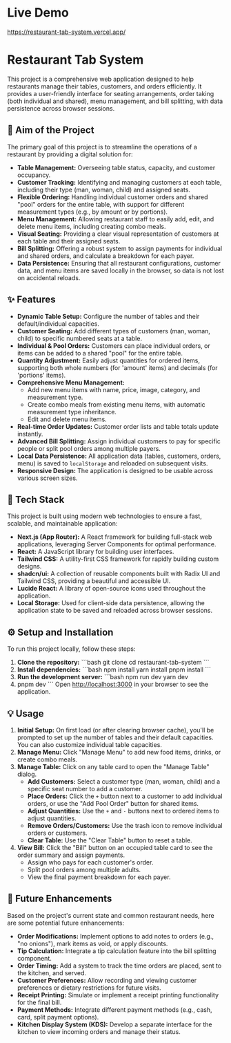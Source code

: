 # Live Demo
https://restaurant-tab-system.vercel.app/
# Restaurant Tab System

This project is a comprehensive web application designed to help restaurants manage their tables, customers, and orders efficiently. It provides a user-friendly interface for seating arrangements, order taking (both individual and shared), menu management, and bill splitting, with data persistence across browser sessions.

## 🎯 Aim of the Project

The primary goal of this project is to streamline the operations of a restaurant by providing a digital solution for:
*   **Table Management:** Overseeing table status, capacity, and customer occupancy.
*   **Customer Tracking:** Identifying and managing customers at each table, including their type (man, woman, child) and assigned seats.
*   **Flexible Ordering:** Handling individual customer orders and shared "pool" orders for the entire table, with support for different measurement types (e.g., by amount or by portions).
*   **Menu Management:** Allowing restaurant staff to easily add, edit, and delete menu items, including creating combo meals.
*   **Visual Seating:** Providing a clear visual representation of customers at each table and their assigned seats.
*   **Bill Splitting:** Offering a robust system to assign payments for individual and shared orders, and calculate a breakdown for each payer.
*   **Data Persistence:** Ensuring that all restaurant configurations, customer data, and menu items are saved locally in the browser, so data is not lost on accidental reloads.

## ✨ Features

*   **Dynamic Table Setup:** Configure the number of tables and their default/individual capacities.
*   **Customer Seating:** Add different types of customers (man, woman, child) to specific numbered seats at a table.
*   **Individual & Pool Orders:** Customers can place individual orders, or items can be added to a shared "pool" for the entire table.
*   **Quantity Adjustment:** Easily adjust quantities for ordered items, supporting both whole numbers (for 'amount' items) and decimals (for 'portions' items).
*   **Comprehensive Menu Management:**
    *   Add new menu items with name, price, image, category, and measurement type.
    *   Create combo meals from existing menu items, with automatic measurement type inheritance.
    *   Edit and delete menu items.
*   **Real-time Order Updates:** Customer order lists and table totals update instantly.
*   **Advanced Bill Splitting:** Assign individual customers to pay for specific people or split pool orders among multiple payers.
*   **Local Data Persistence:** All application data (tables, customers, orders, menu) is saved to `localStorage` and reloaded on subsequent visits.
*   **Responsive Design:** The application is designed to be usable across various screen sizes.

## 🚀 Tech Stack

This project is built using modern web technologies to ensure a fast, scalable, and maintainable application:

*   **Next.js (App Router):** A React framework for building full-stack web applications, leveraging Server Components for optimal performance.
*   **React:** A JavaScript library for building user interfaces.
*   **Tailwind CSS:** A utility-first CSS framework for rapidly building custom designs.
*   **shadcn/ui:** A collection of reusable components built with Radix UI and Tailwind CSS, providing a beautiful and accessible UI.
*   **Lucide React:** A library of open-source icons used throughout the application.
*   **Local Storage:** Used for client-side data persistence, allowing the application state to be saved and reloaded across browser sessions.

## ⚙️ Setup and Installation

To run this project locally, follow these steps:

1.  **Clone the repository:**
    \`\`\`bash
    git clone <repository-url>
    cd restaurant-tab-system
    \`\`\`
2.  **Install dependencies:**
    \`\`\`bash
    npm install
    yarn install
    pnpm install
    \`\`\`
3.  **Run the development server:**
    \`\`\`bash
    npm run dev
    yarn dev
4. 
    pnpm dev
    \`\`\`
    Open [http://localhost:3000](http://localhost:3000) in your browser to see the application.

## 💡 Usage

1.  **Initial Setup:** On first load (or after clearing browser cache), you'll be prompted to set up the number of tables and their default capacities. You can also customize individual table capacities.
2.  **Manage Menu:** Click "Manage Menu" to add new food items, drinks, or create combo meals.
3.  **Manage Table:** Click on any table card to open the "Manage Table" dialog.
    *   **Add Customers:** Select a customer type (man, woman, child) and a specific seat number to add a customer.
    *   **Place Orders:** Click the `+` button next to a customer to add individual orders, or use the "Add Pool Order" button for shared items.
    *   **Adjust Quantities:** Use the `+` and `-` buttons next to ordered items to adjust quantities.
    *   **Remove Orders/Customers:** Use the trash icon to remove individual orders or customers.
    *   **Clear Table:** Use the "Clear Table" button to reset a table.
4.  **View Bill:** Click the "Bill" button on an occupied table card to see the order summary and assign payments.
    *   Assign who pays for each customer's order.
    *   Split pool orders among multiple adults.
    *   View the final payment breakdown for each payer.

## 🔮 Future Enhancements

Based on the project's current state and common restaurant needs, here are some potential future enhancements:

*   **Order Modifications:** Implement options to add notes to orders (e.g., "no onions"), mark items as void, or apply discounts.
*   **Tip Calculation:** Integrate a tip calculation feature into the bill splitting component.
*   **Order Timing:** Add a system to track the time orders are placed, sent to the kitchen, and served.
*   **Customer Preferences:** Allow recording and viewing customer preferences or dietary restrictions for future visits.
*   **Receipt Printing:** Simulate or implement a receipt printing functionality for the final bill.
*   **Payment Methods:** Integrate different payment methods (e.g., cash, card, split payment options).
*   **Kitchen Display System (KDS):** Develop a separate interface for the kitchen to view incoming orders and manage their status.
